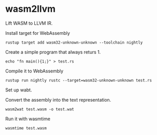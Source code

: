 # wasm2llvm

Lift WASM to LLVM IR.

Install target for WebAssembly 

```
rustup target add wasm32-unknown-unknown --toolchain nightly
```

Create a simple program that always returs 1.

```
echo "fn main(){1;}" > test.rs
```

Compile it to WebAssembly 

```
rustup run nightly rustc --target=wasm32-unknown-unknown test.rs
```

Set up wabt.

Convert the assembly into the text representation.

```
wasm2wat test.wasm -o test.wat
```

Run it with wasmtime

```
wasmtime test.wasm
```



